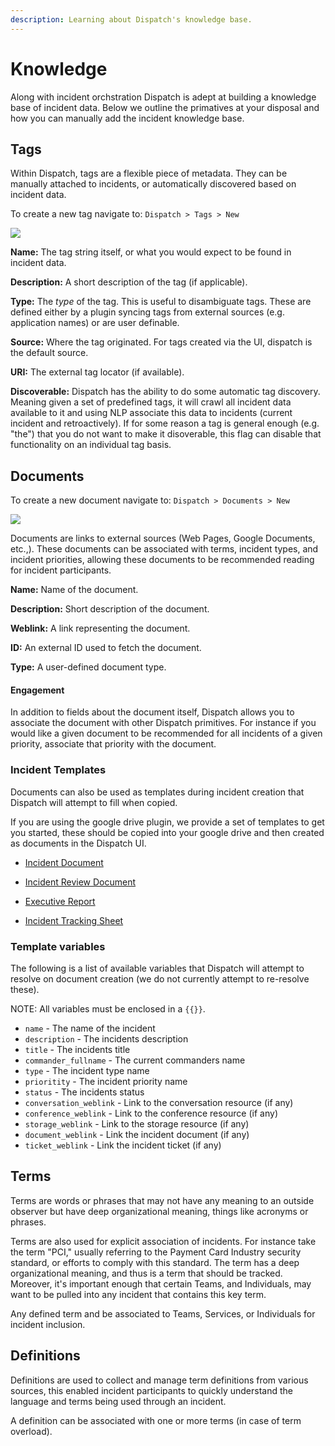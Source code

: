 ```yaml
---
description: Learning about Dispatch's knowledge base.
---
```


# Knowledge

Along with incident orchstration Dispatch is adept at building a knowledge base of incident data. Below we outline the primatives at your disposal and how you can manually add the incident knowledge base.

## Tags

Within Dispatch, tags are a flexible piece of metadata. They can be manually attached to incidents, or automatically discovered based on incident data.

To create a new tag navigate to: `Dispatch > Tags > New`

![](../../.gitbook/assets/admin-ui-knowledge-tags.png)

**Name:** The tag string itself, or what you would expect to be found in incident data.

**Description:** A short description of the tag (if applicable).

**Type:** The _type_ of the tag. This is useful to disambiguate tags. These are defined either by a plugin syncing tags from external sources (e.g. application names) or are user definable.

**Source:** Where the tag originated. For tags created via the UI, dispatch is the default source.

**URI:** The external tag locator (if available).

**Discoverable:** Dispatch has the ability to do some automatic tag discovery. Meaning given a set of predefined tags, it will crawl all incident data available to it and using NLP associate this data to incidents (current incident and retroactively). If for some reason a tag is general enough (e.g. "the") that you do not want to make it disoverable, this flag can disable that functionality on an individual tag basis.

## Documents

To create a new document navigate to: `Dispatch > Documents > New`

![](../../.gitbook/assets/admin-ui-knowledge-documents.png)

Documents are links to external sources \(Web Pages, Google Documents, etc.,\). These documents can be associated with terms, incident types, and incident priorities, allowing these documents to be recommended reading for incident participants.

**Name:** Name of the document.

**Description:** Short description of the document.

**Weblink:** A link representing the document.

**ID:** An external ID used to fetch the document.

**Type:** A user-defined document type.

#### Engagement

In addition to fields about the document itself, Dispatch allows you to associate the document with other Dispatch primitives. For instance if you would like a given document to be recommended for all incidents of a given priority, associate that priority with the document.

### Incident Templates

Documents can also be used as templates during incident creation that Dispatch will attempt to fill when copied.

If you are using the google drive plugin, we provide a set of templates to get you started, these should be copied into your google drive and then created as documents in the Dispatch UI.

- [Incident Document](https://docs.google.com/document/d/1fv--CrGpWJJ4nyPR0N0hq4JchHJPuqsXN4azE9CGQiE)

- [Incident Review Document](https://docs.google.com/document/d/1-VwcEpVVdymoojdUg9e5XP8QGam0-B5Djxh-guuPpEc)

- [Executive Report](https://docs.google.com/document/d/1dab6k14p5ageo5B_d1YlB_zS9hMGHDMXy9RUbIZous4)

- [Incident Tracking Sheet](https://docs.google.com/spreadsheets/d/1Odk4KlL7uMF_yd7OvTOCaPWmtTA_WzFBIA4lMeU5cGY)

### Template variables

The following is a list of available variables that Dispatch will attempt to resolve on document creation (we do not currently attempt to re-resolve these).

NOTE: All variables must be enclosed in a `{{}}`.

- `name` - The name of the incident
- `description` - The incidents description
- `title` - The incidents title
- `commander_fullname` - The current commanders name
- `type` - The incident type name
- `prioritity` - The incident priority name
- `status` - The incidents status
- `conversation_weblink` - Link to the conversation resource (if any)
- `conference_weblink` - Link to the conference resource (if any)
- `storage_weblink` - Link to the storage resource (if any)
- `document_weblink` - Link the incident document (if any)
- `ticket_weblink` - Link the incident ticket (if any)

## Terms

Terms are words or phrases that may not have any meaning to an outside observer but have deep organizational meaning, things like acronyms or phrases.

Terms are also used for explicit association of incidents. For instance take the term "PCI," usually referring to the Payment Card Industry security standard, or efforts to comply with this standard. The term has a deep organizational meaning, and thus is a term that should be tracked. Moreover, it's important enough that certain Teams, and Individuals, may want to be pulled into any incident that contains this key term.

Any defined term and be associated to Teams, Services, or Individuals for incident inclusion.

## Definitions

Definitions are used to collect and manage term definitions from various sources, this enabled incident participants to quickly understand the language and terms being used through an incident.

A definition can be associated with one or more terms \(in case of term overload\).
